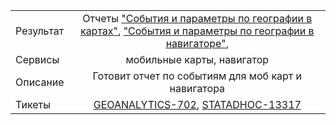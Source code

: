 | | |
|:------------- |:-------------:|
| Результат | Отчеты ["События и параметры по географии в картах"](https://stat.yandex-team.ru/Mobile_Soft_Maps/Special/Events), ["События и параметры по географии в навигаторе"](https://stat.yandex-team.ru/Mobile_Navig_Static/Special/Events),|
| Сервисы | мобильные карты, навигатор |
| Описание |  Готовит отчет по событиям для моб карт и навигатора |
| Тикеты | [GEOANALYTICS-702](https://st.yandex-team.ru/GEOANALYTICS-702), [STATADHOC-13317](https://st.yandex-team.ru/STATADHOC-13317)|
